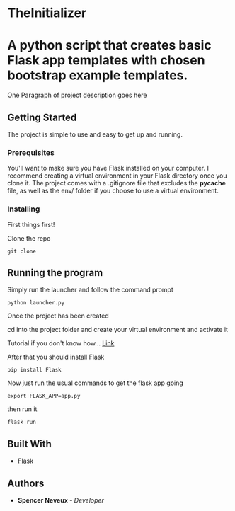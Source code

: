 # TheInitializer
# A python script that creates basic Flask app templates with chosen bootstrap example templates. 

One Paragraph of project description goes here

## Getting Started

The project is simple to use and easy to get up and running. 

### Prerequisites

You'll want to make sure you have Flask installed on your computer. I recommend creating a virtual environment in your Flask directory once you clone it. The project comes with a .gitignore file that excludes the __pycache__ file, as well as the env/ folder if you choose to use a virtual environment.


### Installing

First things first!

Clone the repo

```
git clone 
```

## Running the program

Simply run the launcher and follow the command prompt

```
python launcher.py
```

Once the project has been created

cd into the project folder and create your virtual environment and activate it

Tutorial if you don't know how... [Link](https://uoa-eresearch.github.io/eresearch-cookbook/recipe/2014/11/26/python-virtual-env/)

After that you should install Flask

```
pip install Flask
```
Now just run the usual commands to get the flask app going

```
export FLASK_APP=app.py
```
then run it
```
flask run
```

## Built With

* [Flask](http://flask.pocoo.org/) 

## Authors

* **Spencer Neveux** - *Developer* 


